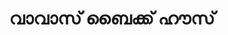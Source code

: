 ---
title: "വാവാസ് ബൈക്ക് ഹൗസ്"
url: /vaalllppilllli-muvaarrrrupulll/vaavaas-baikk-h-s/
shop: motorcycle
---